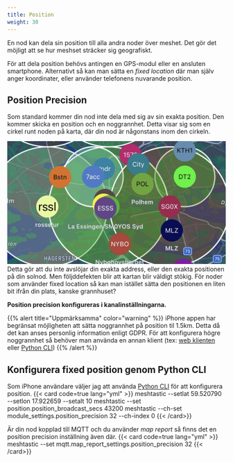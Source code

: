 ```yaml
---
title: Position
weight: 30
---
```

En nod kan dela sin position till alla andra noder över meshet. 
Det gör det möjligt att se hur meshset sträcker sig geografiskt.

För att dela position behövs antingen en GPS-modul eller en ansluten smartphone.
Alternativt så kan man sätta en _fixed location_  där man själv anger koordinater, eller använder telefonens nuvarande position. 


## Position Precision
Som standard kommer din nod inte dela med sig av sin exakta position. Den kommer skicka en position och en noggrannhet. Detta visar sig som en cirkel runt noden på karta, där din nod är någonstans inom den cirkeln.

![](/images/docs/position_precision_circles.jpeg)
Detta gör att du inte avslöjar din exakta address, eller den exakta positionen på din solnod. 
Men följddefekten blir att kartan blir väldigt stökig. För noder som använder fixed location så kan man istället sätta den positionen en liten bit ifrån din plats, kanske grannhuset?

**Position precision konfigureras i kanalinställningarna.**

{{% alert title="Uppmärksamma" color="warning" %}}
iPhone appen har begränsat möjligheten att sätta noggrannhet på position til 1.5km. Detta då det kan anses personlig information enligt GDPR. För att konfigurera högre noggrannhet så behöver man använda en annan klient (tex: [web klienten](https://meshtastic.org/docs/software/web-client/) eller [Python CLI](https://meshtastic.org/docs/software/python/cli/))
{{% /alert %}}

## Konfigurera fixed position genom Python CLI
Som iPhone användare väljer jag att använda [Python CLI](https://meshtastic.org/docs/software/python/cli/) för att konfigurera position.
{{< card code=true lang="yml" >}}
meshtastic --setlat 59.520790 --setlon 17.922659 --setalt 10
meshtastic --set position.position_broadcast_secs 43200
meshtastic --ch-set module_settings.position_precision 32 --ch-index 0
{{< /card>}}

Är din nod kopplad till MQTT och du använder _map report_ så finns det en position precision inställning även där.
{{< card code=true lang="yml" >}}
meshtastic --set mqtt.map_report_settings.position_precision 32
{{< /card>}}
